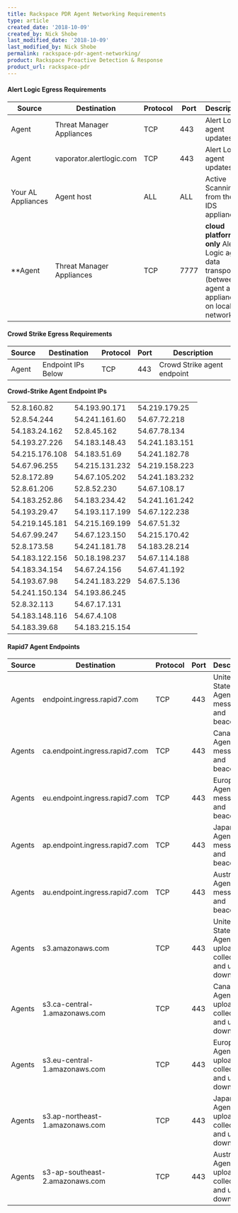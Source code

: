 ```yaml
---
title: Rackspace PDR Agent Networking Requirements
type: article
created_date: '2018-10-09'
created_by: Nick Shobe
last_modified_date: '2018-10-09'
last_modified_by: Nick Shobe
permalink: rackspace-pdr-agent-networking/
product: Rackspace Proactive Detection & Response
product_url: rackspace-pdr
---
```


#### Alert Logic Egress Requirements

| Source | Destination | Protocol | Port | Description |
| ------ | ----------- | -------- | ---- | ----------- |
| Agent | Threat Manager Appliances | TCP | 443 | Alert Logic agent updates |
| Agent | vaporator.alertlogic.com | TCP | 443 | Alert Logic agent updates |
| Your AL Appliances | Agent host | ALL | ALL | Active Scanning from the IDS appliances |
| **Agent | Threat Manager Appliances | TCP | 7777 | **cloud platforms only**  Alert Logic agent data transport (between agent and appliance on local network) |

#### Crowd Strike Egress Requirements

| Source | Destination | Protocol | Port | Description |
| ------ | ----------- | -------- | ---- | ----------- |
| Agent | Endpoint IPs Below | TCP | 443 | Crowd Strike agent endpoint |

**Crowd-Strike Agent Endpoint IPs**

|             |               |               |
|-------------|---------------|---------------|
| 52.8.160.82 | 54.193.90.171 | 54.219.179.25 |
| 52.8.54.244 | 54.241.161.60 | 54.67.72.218 |
| 54.183.24.162 | 52.8.45.162 | 54.67.78.134 |
| 54.193.27.226 | 54.183.148.43 | 54.241.183.151 |
| 54.215.176.108 | 54.183.51.69 | 54.241.182.78 |
| 54.67.96.255 | 54.215.131.232 | 54.219.158.223 |
| 52.8.172.89 | 54.67.105.202 | 54.241.183.232 |
| 52.8.61.206 | 52.8.52.230 | 54.67.108.17 |
| 54.183.252.86 | 54.183.234.42 | 54.241.161.242 |
| 54.193.29.47 | 54.193.117.199 | 54.67.122.238 |
| 54.219.145.181 | 54.215.169.199 | 54.67.51.32 |
| 54.67.99.247 | 54.67.123.150 | 54.215.170.42 |
| 52.8.173.58 | 54.241.181.78 | 54.183.28.214 |
| 54.183.122.156 | 50.18.198.237 | 54.67.114.188 |
| 54.183.34.154 | 54.67.24.156 | 54.67.41.192 |
| 54.193.67.98 | 54.241.183.229 | 54.67.5.136 |
| 54.241.150.134 | 54.193.86.245 | |
| 52.8.32.113 | 54.67.17.131 | |
| 54.183.148.116 | 54.67.4.108 | |
| 54.183.39.68 | 54.183.215.154 | |

#### Rapid7 Agent Endpoints

| Source | Destination | Protocol | Port | Description |
| ------ | ----------- | -------- | ---- | ----------- |
| Agents | endpoint.ingress.rapid7.com | TCP | 443 | United States Agent messages and beacons |
| Agents | ca.endpoint.ingress.rapid7.com | TCP | 443 | Canada Agent messages and beacons |
| Agents | eu.endpoint.ingress.rapid7.com | TCP | 443 | Europe Agent messages and beacons |
| Agents | ap.endpoint.ingress.rapid7.com | TCP | 443 | Japan  Agent messages and beacons |
| Agents | au.endpoint.ingress.rapid7.com | TCP | 443 | Australia Agent messages and beacons |
| Agents | s3.amazonaws.com | TCP | 443 | United States Agent file uploads for collection and update downloads |
| Agents | s3.ca-central-1.amazonaws.com | TCP | 443 | Canada Agent file uploads for collection and update downloads |
| Agents | s3.eu-central-1.amazonaws.com | TCP | 443 | Europe Agent file uploads for collection and update downloads |
| Agents | s3.ap-northeast-1.amazonaws.com | TCP | 443 | Japan Agent file uploads for collection and update downloads |
| Agents | s3-ap-southeast-2.amazonaws.com | TCP | 443 | Australia Agent file uploads for collection and update downloads |
